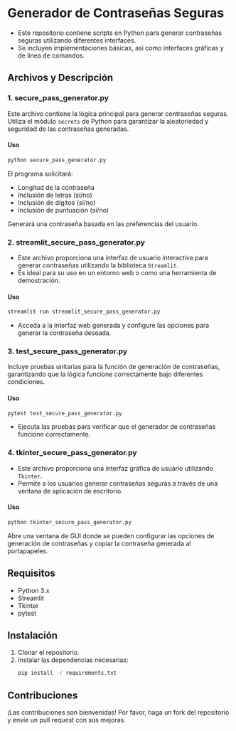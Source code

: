 
# Generador de Contraseñas Seguras

- Este repositorio contiene scripts en Python para generar contraseñas seguras utilizando diferentes interfaces. 
- Se incluyen implementaciones básicas, así como interfaces gráficas y de línea de comandos. 

## Archivos y Descripción

### 1. secure_pass_generator.py

Este archivo contiene la lógica principal para generar contraseñas seguras. Utiliza el módulo `secrets` de Python para garantizar la aleatoriedad y seguridad de las contraseñas generadas.

#### Uso
```bash
python secure_pass_generator.py
```
El programa solicitará:
- Longitud de la contraseña
- Inclusión de letras (sí/no)
- Inclusión de dígitos (sí/no)
- Inclusión de puntuación (sí/no)

Generará una contraseña basada en las preferencias del usuario.

### 2. streamlit_secure_pass_generator.py

- Este archivo proporciona una interfaz de usuario interactiva para generar contraseñas utilizando la biblioteca `Streamlit`. 
- Es ideal para su uso en un entorno web o como una herramienta de demostración.

#### Uso
```bash
streamlit run streamlit_secure_pass_generator.py
```
- Acceda a la interfaz web generada y configure las opciones para generar la contraseña deseada.

### 3. test_secure_pass_generator.py

Incluye pruebas unitarias para la función de generación de contraseñas, garantizando que la lógica funcione correctamente bajo diferentes condiciones.

#### Uso
```bash
pytest test_secure_pass_generator.py
```
- Ejecuta las pruebas para verificar que el generador de contraseñas funcione correctamente.

### 4. tkinter_secure_pass_generator.py

- Este archivo proporciona una interfaz gráfica de usuario utilizando `Tkinter`. 
- Permite a los usuarios generar contraseñas seguras a través de una ventana de aplicación de escritorio.

#### Uso
```bash
python tkinter_secure_pass_generator.py
```
Abre una ventana de GUI donde se pueden configurar las opciones de generación de contraseñas y copiar la contraseña generada al portapapeles.

## Requisitos

- Python 3.x
- Streamlit 
- Tkinter 
- pytest 

## Instalación

1. Clonar el repositorio.
2. Instalar las dependencias necesarias:
   ```bash
   pip install -r requirements.txt
   ```

## Contribuciones

¡Las contribuciones son bienvenidas! Por favor, haga un fork del repositorio y envíe un pull request con sus mejoras.
